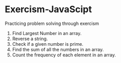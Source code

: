 # Exercism-JavaScipt

Practicing problem solving through exercism

1. Find Largest Number in an array.
2. Reverse a string.
3. Check if a given number is prime.
4. Find the sum of all the numbers in an array.
5. Count the frequency of each element in an array.


